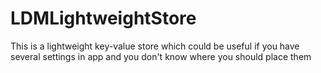 # LDMLightweightStore
This is a lightweight key-value store which could be useful if you have several settings in app and you don't know where you should place them

